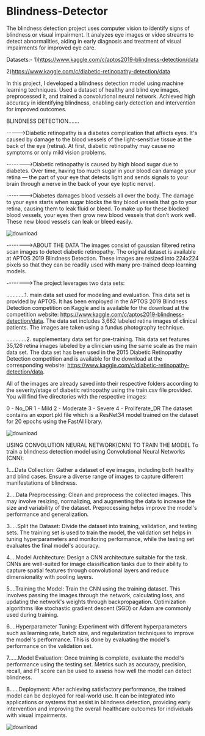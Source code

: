 # Blindness-Detector
The blindness detection project uses computer vision to identify signs of blindness or visual impairment. It analyzes eye images or video streams to detect abnormalities, aiding in early diagnosis and treatment of visual impairments for improved eye care.

Datasets:-
1)https://www.kaggle.com/c/aptos2019-blindness-detection/data

2)https://www.kaggle.com/c/diabetic-retinopathy-detection/data

 In this project, I developed a blindness detection model using machine learning techniques. Used a dataset of healthy and blind eye images, preprocessed it, and trained a convolutional neural network. Achieved high accuracy in identifying blindness, enabling early detection and intervention for improved outcomes.


BLINDNESS DETECTION.......

----->Diabetic retinopathy is a diabetes complication that affects eyes. It's caused by damage to the blood vessels of the light-sensitive tissue at the back of the eye (retina). At first, diabetic retinopathy may cause no symptoms or only mild vision problems.

-------->Diabetic retinopathy is caused by high blood sugar due to diabetes. Over time, having too much sugar in your blood can damage your retina — the part of your eye that detects light and sends signals to your brain through a nerve in the back of your eye (optic nerve).

-------->Diabetes damages blood vessels all over the body. The damage to your eyes starts when sugar blocks the tiny blood vessels that go to your retina, causing them to leak fluid or bleed. To make up for these blocked blood vessels, your eyes then grow new blood vessels that don’t work well. These new blood vessels can leak or bleed easily.

![download](https://github.com/06RAVI06/BLINDNESS_DETECTION/assets/107626246/68e7e624-1e50-4422-8495-453887da13d3)



-------->ABOUT THE DATA
The images consist of gaussian filtered retina scan images to detect diabetic retinopathy. The original dataset is available at APTOS 2019 Blindness Detection. These images are resized into 224x224 pixels so that they can be readily used with many pre-trained deep learning models.

-------->The project leverages two data sets:

............1. main data set used for modeling and evaluation. This data set is provided by APTOS. It has been employed in the APTOS 2019 Blindness Detection competition on Kaggle and is available for the download at the competition website: https://www.kaggle.com/c/aptos2019-blindness-detection/data. The data set includes 3,662 labeled retina images of clinical patients. The images are taken using a fundus photography technique.

.............2. supplementary data set for pre-training. This data set features 35,126 retina images labeled by a clinician using the same scale as the main data set. The data set has been used in the 2015 Diabetic Retinopathy Detection competition and is available for the download at the corresponding website: https://www.kaggle.com/c/diabetic-retinopathy-detection/data.

All of the images are already saved into their respective folders according to the severity/stage of diabetic retinopathy using the train.csv file provided. You will find five directories with the respective images:

0 - No_DR
1 - Mild
2 - Moderate
3 - Severe
4 - Proliferate_DR
The dataset contains an export.pkl file which is a ResNet34 model trained on the dataset for 20 epochs using the FastAI library.

![download](https://github.com/06RAVI06/BLINDNESS_DETECTION/assets/107626246/e2b7fba1-0bac-4c64-9cd2-2d85b95aa67c)



USING CONVOLUTION NEURAL NETWORK(CNN) TO TRAIN THE MODEL
To train a blindness detection model using Convolutional Neural Networks (CNN):

1....Data Collection: Gather a dataset of eye images, including both healthy and blind cases. Ensure a diverse range of images to capture different manifestations of blindness.

2....Data Preprocessing: Clean and preprocess the collected images. This may involve resizing, normalizing, and augmenting the data to increase the size and variability of the dataset. Preprocessing helps improve the model's performance and generalization.

3.....Split the Dataset: Divide the dataset into training, validation, and testing sets. The training set is used to train the model, the validation set helps in tuning hyperparameters and monitoring performance, while the testing set evaluates the final model's accuracy.

4....Model Architecture: Design a CNN architecture suitable for the task. CNNs are well-suited for image classification tasks due to their ability to capture spatial features through convolutional layers and reduce dimensionality with pooling layers.

5....Training the Model: Train the CNN using the training dataset. This involves passing the images through the network, calculating loss, and updating the network's weights through backpropagation. Optimization algorithms like stochastic gradient descent (SGD) or Adam are commonly used during training.

6....Hyperparameter Tuning: Experiment with different hyperparameters such as learning rate, batch size, and regularization techniques to improve the model's performance. This is done by evaluating the model's performance on the validation set.

7......Model Evaluation: Once training is complete, evaluate the model's performance using the testing set. Metrics such as accuracy, precision, recall, and F1 score can be used to assess how well the model can detect blindness.

8......Deployment: After achieving satisfactory performance, the trained model can be deployed for real-world use. It can be integrated into applications or systems that assist in blindness detection, providing early intervention and improving the overall healthcare outcomes for individuals with visual impairments.

![download](https://github.com/06RAVI06/BLINDNESS_DETECTION/assets/107626246/610dcb2f-13da-4b75-af64-57cac4102f97)

